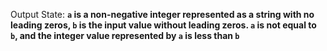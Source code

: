 Output State: **`a` is a non-negative integer represented as a string with no leading zeros, `b` is the input value without leading zeros. `a` is not equal to `b`, and the integer value represented by `a` is less than `b`**